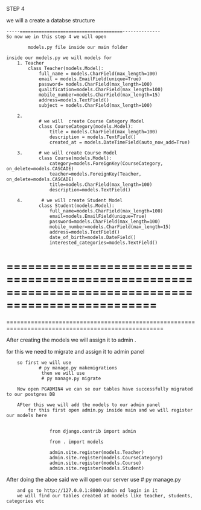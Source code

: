 
STEP 4 

we will a create a databse structure 



    -----======================================--------------
    So now we in this step 4 we will open 

            models.py file inside our main folder 

    inside our models.py we will models for 
        1. Teacher 
            class Teacher(models.Model): 
                full_name = models.CharField(max_length=100)
                email = models.EmailField(unique=True)
                password= models.CharField(max_length=100)
                qualification=models.CharField(max_length=100)
                mobile_number=models.CharField(max_length=15)
                address=models.TextField()
                subject = models.CharField(max_length=100)

        2. 
                # we will  create Course Category Model
                class CourseCategory(models.Model):
                    title = models.CharField(max_length=100)
                    description = models.TextField()
                    created_at = models.DateTimeField(auto_now_add=True)

        3.      # we will create Course Model
                class Course(models.Model):
                    category=models.ForeignKey(CourseCategory, on_delete=models.CASCADE) 
                    teacher=models.ForeignKey(Teacher, on_delete=models.CASCADE)
                    title=models.CharField(max_length=100)
                    description=models.TextField()

        4.       # we will create Student Model
                class Student(models.Model):
                    full_name=models.CharField(max_length=100)
                    email=models.EmailField(unique=True)
                    password=models.CharField(max_length=100)
                    mobile_number=models.CharField(max_length=15)
                    address=models.TextField()
                    date_of_birth=models.DateField()
                    interested_categories=models.TextField()


===================================================================================================
===================================================================================================
===================================================================================================

After creating the models we will assign it to admin .

for this we need to migrate and assign it  to  admin panel 

        so first we will use 
                # py manage.py makemigrations
                 then we will use 
                 # py manage.py migrate

        Now open PGADMIN4 we can se our tables have successfully migrated to our postgres DB 

        AFter this wwe will add the models to our admin panel
            for this first open admin.py inside main and we will register our models here 


                    from django.contrib import admin

                    from . import models
                    
                    admin.site.register(models.Teacher)
                    admin.site.register(models.CourseCategory)
                    admin.site.register(models.Course)
                    admin.site.register(models.Student)


After doing the aboe said we will open our server 
        use # py manage.py 
        
        and go to http://127.0.0.1:8000/admin nd login in it
        we will find our tables created at models like teacher, students, categories etc
        